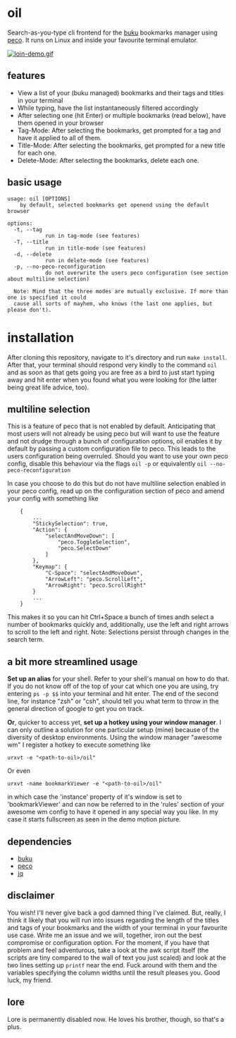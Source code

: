 # oil
Search-as-you-type cli frontend for the [buku](https://github.com/jarun/Buku) bookmarks manager using [peco](https://github.com/peco/peco). It runs on Linux and inside your favourite terminal emulator.

[![loin-demo.gif](https://s13.postimg.org/ph4t1fchz/loin_demo.gif)](https://postimg.org/image/snzcl1wxv/)

## features
* View a list of your (buku managed) bookmarks and their tags and titles in your terminal
* While typing, have the list instantaneously filtered accordingly
* After selecting one (hit Enter) or multiple bookmarks (read below), have them opened in your browser
* Tag-Mode: After selecting the bookmarks, get prompted for a tag and have it applied to all of them.
* Title-Mode: After selecting the bookmarks, get prompted for a new title for each one.
* Delete-Mode: After selecting the bookmarks, delete each one.

## basic usage

    usage: oil [OPTIONS]
        by default, selected bookmarks get openend using the default browser

    options:
      -t, --tag
                run in tag-mode (see features)
      -T, --title
                run in title-mode (see features)
      -d, --delete
                run in delete-mode (see features)
      -p, --no-peco-reconfiguration
                do not overwrite the users peco configuration (see section about multiline selection)
      
      Note: Mind that the three modes are mutually exclusive. If more than one is specified it could
      cause all sorts of mayhem, who knows (the last one applies, but please don't).

# installation
After cloning this repository, navigate to it's directory and run `make install`. After that, your terminal should respond very kindly to the command `oil` and as soon as that gets going you are free as a bird to just start typing away and hit enter when you found what you were looking for (the latter  being great life advice, too).

## multiline selection
This is a feature of peco that is not enabled by default. Anticipating that most users will not already be using peco but will want to use the feature and not drudge through a bunch of configuration options, oil enables it by default by passing a custom configuration file to peco. This leads to the users configuration being overruled. Should you want to use your own peco config, disable this behaviour via the flags
`oil -p` or equivalently `oil --no-peco-reconfiguration`

In case you choose to do this but do not have multiline selection enabled in your peco config, read up on the configuration section of peco and amend your config with something like

        {
            ...
            "StickySelection": true,
            "Action": {
                "selectAndMoveDown": [
                    "peco.ToggleSelection",
                    "peco.SelectDown"
                ]
            },
            "Keymap": {
                "C-Space": "selectAndMoveDown",
                "ArrowLeft": "peco.ScrollLeft",
                "ArrowRight": "peco.ScrollRight"
            }
            ...
        }
        
This makes it so you can hit Ctrl+Space a bunch of times andh select a number of bookmarks quickly and, additionally, use the left and right arrows to scroll to the left and right. Note: Selections persist through changes in the search term.

## a bit more streamlined usage
**Set up an alias** for your shell. Refer to your shell's manual on how to do that. If you do not know off of the top of your cat which one you are using, try entering `ps -p $$` into your terminal and hit enter. The end of the second line, for instance "zsh" or "csh", should tell you what term to throw in the general direction of google to get you on track.

**Or**, quicker to access yet, **set up a hotkey using your window manager**. I can only outline a solution for one particular setup (mine) because of the diversity of desktop environments. Using the window manager "awesome wm" I register a hotkey to execute something like

`urxvt -e "<path-to-oil>/oil"`

Or even

`urxvt -name bookmarkViewer -e "<path-to-oil>/oil"`

in which case the 'instance' property of it's window is set to 'bookmarkViewer' and can now be referred to in the 'rules' section of your awesome wm config to have it opened in any special way you like. In my case it starts fullscreen as seen in the demo motion picture.

## dependencies
* [buku](https://github.com/jarun/Buku)
* [peco](https://github.com/peco/peco)
* [jq](https://github.com/stedolan/jq)

## disclaimer
You wish! I'll never give back a god damned thing I've claimed. But, really, I think it likely that you will run into issues regarding the length of the titles and tags of your bookmarks and the width of your terminal in your favourite use case. Write me an issue and we will, together, iron out the best compromise or configuration option. For the moment, if you have that problem and feel adventurous, take a look at the awk script itself (the scripts are tiny compared to the wall of text you just scaled) and look at the two lines setting up `printf` near the end. Fuck around with them and the variables specifying the column widths until the result pleases you. Good luck, my friend.

## lore
Lore is permanently disabled now. He loves his brother, though, so that's a plus.
